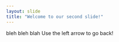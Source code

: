 ```yaml
---
layout: slide
title: "Welcome to our second slide!"
---
```

bleh bleh blah
Use the left arrow to go back!

